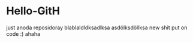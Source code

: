 # Hello-GitH
just anoda reposidoray
blablaldldksadlksa
asdölksdöllksa new shit put on code :) ahaha
